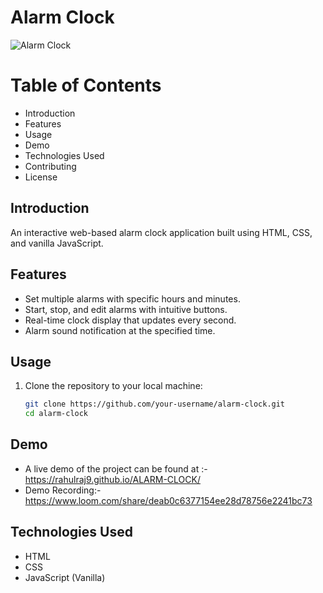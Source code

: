 # Alarm Clock

![Alarm Clock](link_to_image)

# Table of Contents
- Introduction
- Features
- Usage
- Demo
- Technologies Used
- Contributing
- License

## Introduction

An interactive web-based alarm clock application built using HTML, CSS, and vanilla JavaScript.

## Features

- Set multiple alarms with specific hours and minutes.
- Start, stop, and edit alarms with intuitive buttons.
- Real-time clock display that updates every second.
- Alarm sound notification at the specified time.

## Usage

1. Clone the repository to your local machine:

   ```bash
   git clone https://github.com/your-username/alarm-clock.git
   cd alarm-clock

## Demo

- A live demo of the project can be found at :- https://rahulraj9.github.io/ALARM-CLOCK/
- Demo Recording:- https://www.loom.com/share/deab0c6377154ee28d78756e2241bc73

## Technologies Used

- HTML
- CSS
- JavaScript (Vanilla)
